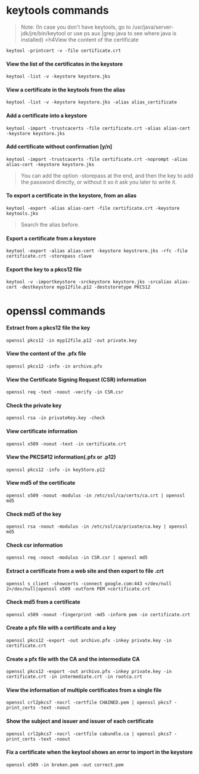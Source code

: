 <h1>keytools commands</h1>

> Note: (In case you don't have keytools, go to /usr/java/server-jdk/jre/bin/keytool or use ps aux |grep java to see where java is installed)
<h4View the content of the certificate</h4>

```keytool -printcert -v -file certificate.crt```

<h4>View the list of the certificates in the keystore</h4>

```keytool -list -v -keystore keystore.jks```

<h4>View a certificate in the keytools from the alias</h4>

```keytool -list -v -keystore keystore.jks -alias alias_certificate```

<h4>Add a certificate into a keystore</h4>

```keytool -import -trustcacerts -file certificate.crt -alias alias-cert -keystore keystore.jks```

<h4>Add certificate without confirmation [y/n]</h4>

```keytool -import -trustcacerts -file certificate.crt -noprompt -alias alias-cert -keystore keystore.jks```

> You can add the option -storepass at the end, and then the key to add the password directly, or without it so it ask you later to write it.
<h4>To export a certificate in the keystore, from an alias</h4>

```keytool -export -alias alias-cert -file certificate.crt -keystore keytools.jks```

> Search the alias before.</h4>

<h4>Export a certificate from a keystore</h4>

```keytool -export -alias alias-cert -keystore keystrore.jks -rfc -file certificate.crt -storepass clave```

<h4>Export the key to a pkcs12 file</h4>

```keytool -v -importkeystore -srckeystore keystore.jks -srcalias alias-cert -destkeystore myp12file.p12 -deststoretype PKCS12```

<h1>openssl commands</h1>
<h4>Extract from a pkcs12 file the key</h4>

```openssl pkcs12 -in myp12file.p12 -out private.key```

<h4>View the content of the .pfx file</h4>

```openssl pkcs12 -info -in archivo.pfx```

<h4>View the Certificate Signing Request (CSR) information</h4>

```openssl req -text -noout -verify -in CSR.csr```

<h4>Check the private key</h4>

```openssl rsa -in privateKey.key -check```

<h4>View certificate information</h4>

```openssl x509 -noout -text -in certificate.crt```

<h4>View the PKCS#12 information(.pfx or .p12)</h4>

```openssl pkcs12 -info -in keyStore.p12```

<h4>View md5 of the certificate</h4>

```openssl x509 -noout -modulus -in /etc/ssl/ca/certs/ca.crt | openssl md5```

<h4>Check md5 of the key</h4>

```openssl rsa -noout -modulus -in /etc/ssl/ca/private/ca.key | openssl md5```
<h4>Check csr information</h4>

```openssl req -noout -modulus -in CSR.csr | openssl md5```

<h4>Extract a certificate from a web site and then  export to file .crt</h4>

```openssl s_client -showcerts -connect google.com:443 </dev/null 2>/dev/null|openssl x509 -outform PEM >certificate.crt```

<h4>Check md5 from a certificate</h4>

```openssl x509 -noout -fingerprint -md5 -inform pem -in certificate.crt```

<h4>Create a pfx file with a certificate and a key</h4>

```openssl pkcs12 -export -out archivo.pfx -inkey private.key -in certificate.crt```
<h4>Create a pfx file with the CA and the intermediate CA</h4>

```openssl pkcs12 -export -out archivo.pfx -inkey private.key -in certificate.crt -in intermediate.crt -in rootca.crt```
<h4>View the information of multiple certificates from a single file</h4>

```openssl crl2pkcs7 -nocrl -certfile CHAINED.pem | openssl pkcs7 -print_certs -text -noout```

<h4>Show the subject and issuer and issuer of each certificate</h4>

```openssl crl2pkcs7 -nocrl -certfile cabundle.ca | openssl pkcs7 -print_certs -text -noout```

<h4>Fix a certificate when the keytool shows an error to import in the keystore</h4>

```openssl x509 -in broken.pem -out correct.pem```
